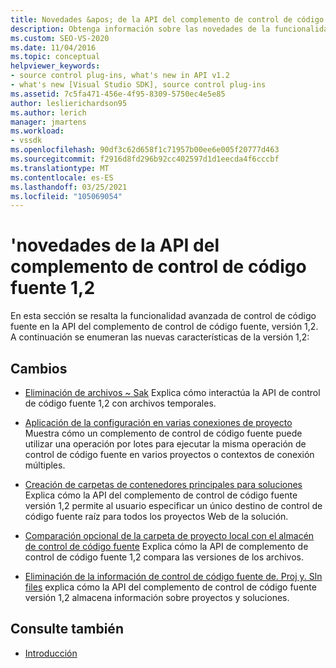 ```yaml
---
title: Novedades &apos; de la API del complemento de control de código fuente 1,2
description: Obtenga información sobre las novedades de la funcionalidad de control de código fuente avanzada en la API del complemento de control de código fuente, versión 1,2.
ms.custom: SEO-VS-2020
ms.date: 11/04/2016
ms.topic: conceptual
helpviewer_keywords:
- source control plug-ins, what's new in API v1.2
- what's new [Visual Studio SDK], source control plug-ins
ms.assetid: 7c5fa471-456e-4f95-8309-5750ec4e5e85
author: leslierichardson95
ms.author: lerich
manager: jmartens
ms.workload:
- vssdk
ms.openlocfilehash: 90df3c62d658f1c71957b00ee6e005f20777d463
ms.sourcegitcommit: f2916d8fd296b92cc402597d1d1eecda4f6cccbf
ms.translationtype: MT
ms.contentlocale: es-ES
ms.lasthandoff: 03/25/2021
ms.locfileid: "105069054"
---
```

# <a name="what39s-new-in-the-source-control-plug-in-api-version-12"></a>&#39;novedades de la API del complemento de control de código fuente 1,2
En esta sección se resalta la funcionalidad avanzada de control de código fuente en la API del complemento de control de código fuente, versión 1,2. A continuación se enumeran las nuevas características de la versión 1,2:

## <a name="changes"></a>Cambios
- [Eliminación de archivos ~ Sak](../../extensibility/internals/elimination-of-tilde-sak-files.md) Explica cómo interactúa la API de control de código fuente 1,2 con archivos temporales.

- [Aplicación de la configuración en varias conexiones de proyecto](../../extensibility/internals/application-of-settings-across-multiple-project-connections.md) Muestra cómo un complemento de control de código fuente puede utilizar una operación por lotes para ejecutar la misma operación de control de código fuente en varios proyectos o contextos de conexión múltiples.

- [Creación de carpetas de contenedores principales para soluciones](../../extensibility/internals/creating-parent-container-folders-for-solutions.md) Explica cómo la API del complemento de control de código fuente versión 1,2 permite al usuario especificar un único destino de control de código fuente raíz para todos los proyectos Web de la solución.

- [Comparación opcional de la carpeta de proyecto local con el almacén de control de código fuente](../../extensibility/internals/optional-comparison-of-local-project-folder-to-source-control-store.md) Explica cómo la API de complemento de control de código fuente 1,2 compara las versiones de los archivos.

- [Eliminación de la información de control de código fuente de. Proj y. Sln files](../../extensibility/internals/removal-of-source-control-information-from-dot-proj-and-dot-sln-files.md) explica cómo la API del complemento de control de código fuente versión 1,2 almacena información sobre proyectos y soluciones.

## <a name="see-also"></a>Consulte también
- [Introducción](../../extensibility/internals/getting-started-with-source-control-plug-ins.md)
